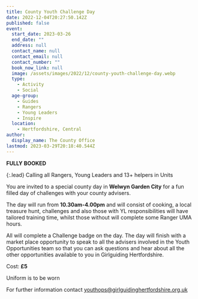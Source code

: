 ```yaml
---
title: County Youth Challenge Day
date: 2022-12-04T20:27:50.142Z
published: false
event:
  start_date: 2023-03-26
  end_date: ""
  address: null
  contact_name: null
  contact_email: null
  contact_number: ""
  book_now_link: null
  image: /assets/images/2022/12/county-youth-challenge-day.webp
  type:
    - Activity
    - Social
  age-group:
    - Guides
    - Rangers
    - Young Leaders
    - Inspire
  location:
    - Hertfordshire, Central
author:
  display_name: The County Office
lastmod: 2023-03-29T20:18:40.544Z
---
```

**FULLY BOOKED**

{:.lead}
Calling all Rangers, Young Leaders and 13+ helpers in Units

You are invited to a special county day in **Welwyn Garden City** for a fun filled day of challenges with your county advisers.

The day will run from **10.30am-4.00pm** and will consist of cooking, a local treasure hunt, challenges and also those with YL responsibilities will have tailored training time, whilst those without will complete some Ranger UMA hours.

All will complete a Challenge badge on the day.  The day will finish with a market place opportunity to speak to all the advisers involved in the Youth Opportunities team so that you can ask questions and hear about all the other opportunities available to you in Girlguiding Hertfordshire.

Cost: **£5**

Uniform is to be worn

For further information contact <youthops@girlguidinghertfordshire.org.uk>
